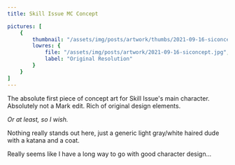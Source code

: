```yaml
---
title: Skill Issue MC Concept

pictures: [
	{
		thumbnail: "/assets/img/posts/artwork/thumbs/2021-09-16-siconcept.jpg",
		lowres: {
			file: "/assets/img/posts/artwork/2021-09-16-siconcept.jpg",
			label: "Original Resolution"
		}
	}
]
---
```

The absolute first piece of concept art for Skill Issue's main character. Absolutely not a Mark edit. Rich of original design elements.

*Or at least, so I wish.*

Nothing really stands out here, just a generic light gray/white haired dude with a katana and a coat.

Really seems like I have a long way to go with good character design...
